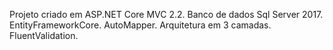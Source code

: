Projeto criado em ASP.NET Core MVC 2.2.
Banco de dados Sql Server 2017.
EntityFrameworkCore.
AutoMapper.
Arquitetura em 3 camadas.
FluentValidation.
